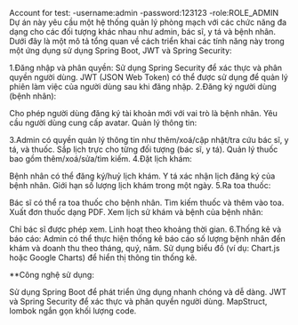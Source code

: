 Account for test: 
  -username:admin
  -password:123123
  -role:ROLE_ADMIN
Dự án này yêu cầu một hệ thống quản lý phòng mạch với các chức năng đa dạng cho các đối tượng khác nhau như admin, bác sĩ, y tá và bệnh nhân. Dưới đây là một mô tả tổng quan về cách triển khai các tính năng này trong một ứng dụng sử dụng Spring Boot, JWT và Spring Security:

1.Đăng nhập và phân quyền:
  Sử dụng Spring Security để xác thực và phân quyền người dùng.
  JWT (JSON Web Token) có thể được sử dụng để quản lý phiên làm việc của người dùng sau khi đăng nhập.
2.Đăng ký người dùng (bệnh nhân):

  Cho phép người dùng đăng ký tài khoản mới với vai trò là bệnh nhân.
  Yêu cầu người dùng cung cấp avatar.
  Quản lý thông tin:

3.Admin có quyền quản lý thông tin như thêm/xoá/cập nhật/tra cứu bác sĩ, y tá, và thuốc.
  Sắp lịch trực cho từng đối tượng (bác sĩ, y tá).
  Quản lý thuốc bao gồm thêm/xoá/sửa/tìm kiếm.
4.Đặt lịch khám:

  Bệnh nhân có thể đăng ký/huỷ lịch khám.
  Y tá xác nhận lịch đăng ký của bệnh nhân.
  Giới hạn số lượng lịch khám trong một ngày.
5.Ra toa thuốc:

  Bác sĩ có thể ra toa thuốc cho bệnh nhân.
  Tìm kiếm thuốc và thêm vào toa.
  Xuất đơn thuốc dạng PDF.
  Xem lịch sử khám và bệnh của bệnh nhân:

  Chỉ bác sĩ được phép xem.
  Linh hoạt theo khoảng thời gian.
6.Thống kê và báo cáo:
  Admin có thể thực hiện thống kê báo cáo số lượng bệnh nhân đến khám và doanh thu theo tháng, quý, năm.
  Sử dụng biểu đồ (ví dụ: Chart.js hoặc Google Charts) để hiển thị thông tin thống kê.

**Công nghệ sử dụng:

Sử dụng Spring Boot để phát triển ứng dụng nhanh chóng và dễ dàng.
JWT và Spring Security để xác thực và phân quyền người dùng.
MapStruct, lombok ngắn gọn khối lượng code.

